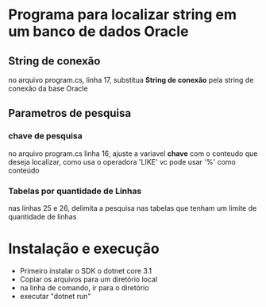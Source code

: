 # Programa para localizar string em um banco de dados Oracle
## String de conexão
no arquivo program.cs, linha 17, substitua **String de conexão** pela string de conexão da base Oracle

## Parametros de pesquisa
### chave de pesquisa
no arquivo program.cs linha 16, ajuste a variavel **chave** com o conteudo que deseja localizar, como usa o operadora 'LIKE' vc pode usar '%' como conteúdo

### Tabelas por quantidade de Linhas
nas linhas 25 e 26, delimita a pesquisa nas tabelas que tenham um limite de quantidade de linhas

# Instalação e execução
- Primeiro instalar o SDK o dotnet core 3.1
- Copiar os arquivos para um diretório local
- na linha de comando, ir para o diretório
- executar "dotnet run"
